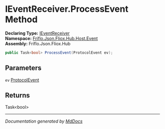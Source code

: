 ﻿<!--  
  <auto-generated>   
    The contents of this file were generated by a tool.  
    Changes to this file may be list if the file is regenerated  
  </auto-generated>   
-->

# IEventReceiver.ProcessEvent Method

**Declaring Type:** [IEventReceiver](../index.md)  
**Namespace:** [Friflo.Json.Fliox.Hub.Host.Event](../../index.md)  
**Assembly:** Friflo.Json.Fliox.Hub

```csharp
public Task<bool> ProcessEvent(ProtocolEvent ev);
```

## Parameters

`ev`  [ProtocolEvent](../../../../Protocol/ProtocolEvent/index.md)

## Returns

Task\<bool\>

___

*Documentation generated by [MdDocs](https://github.com/ap0llo/mddocs)*
